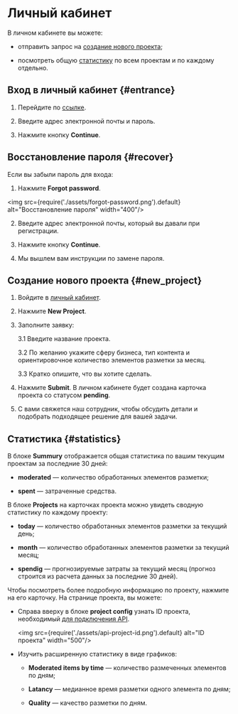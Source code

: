 # Личный кабинет

В личном кабинете вы можете:

- отправить запрос на [создание нового проекта](#new_project);

- посмотреть общую [статистику](#statistics) по всем проектам и по каждому отдельно.

## Вход в личный кабинет {#entrance}

1. Перейдите по [ссылке](https://my.membrace.ai/).

2. Введите адрес электронной почты и пароль.

3. Нажмите кнопку **Continue**.

## Восстановление пароля {#recover}

Если вы забыли пароль для входа:

1. Нажмите **Forgot password**.

  <img src={require('./assets/forgot-password.png').default} alt="Восстановление пароля" width="400"/>

2. Введите адрес электронной почты, который вы давали при регистрации.

3. Нажмите кнопку **Continue**.

4. Мы вышлем вам инструкции по замене пароля.

## Создание нового проекта {#new_project}

1. Войдите в [личный кабинет](https://my.membrace.ai/).

2. Нажмите **New Project**.

3. Заполните заявку:

	3.1 Введите название проекта.

	3.2 По желанию укажите сферу бизнеса, тип контента и ориентировочное количество элементов разметки за месяц.

	3.3 Кратко опишите, что вы хотите сделать.

3. Нажмите **Submit**. В личном кабинете будет создана карточка проекта со статусом __pending__.

4. С вами свяжется наш сотрудник, чтобы обсудить детали и подобрать подходящее решение для вашей задачи.

## Статистика {#statistics}

В блоке **Summury** отображается общая статистика по вашим текущим проектам за последние 30 дней:

- **moderated** — количество обработанных элементов разметки;

- **spent** — затраченные средства.

В блоке **Projects** на карточках проекта можно увидеть сводную статистику по каждому проекту:

- **today** — количество обработанных элементов разметки за текущий день;

- **month** — количество обработанных элементов разметки за текущий месяц;

- **spendig** — прогнозируемые затраты за текущий месяц (прогноз строится из расчета данных за последние 30 дней).

Чтобы посмотреть более подробную информацию по проекту, нажмите на его карточку. На странице проекта, вы можете:

- Справа вверху в блоке **project config** узнать ID проекта, необходимый [для подключения API](https://toloka.ai/ru/docs/toloka-apps/api/concepts/streaming-items).

  <img src={require('./assets/api-project-id.png').default} alt="ID проекта" width="500"/>

- Изучить расширенную статистику в виде графиков:

	- **Moderated items by time** — количество размеченных элементов по дням;

	- **Latancy** — медианное время разметки одного элемента по дням;

	- **Quality** — качество разметки по дням.


